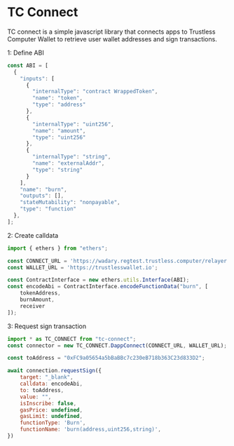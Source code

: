 # TC Connect

TC connect is a simple javascript library that connects apps to Trustless Computer Wallet to retrieve user wallet addresses and sign transactions.

1: Define ABI
```javascript
const ABI = [
  {
    "inputs": [
      {
        "internalType": "contract WrappedToken",
        "name": "token",
        "type": "address"
      },
      {
        "internalType": "uint256",
        "name": "amount",
        "type": "uint256"
      },
      {
        "internalType": "string",
        "name": "externalAddr",
        "type": "string"
      }
    ],
    "name": "burn",
    "outputs": [],
    "stateMutability": "nonpayable",
    "type": "function"
  },
];
```

2: Create calldata
```javascript
import { ethers } from "ethers";

const CONNECT_URL = 'https://wadary.regtest.trustless.computer/relayer';
const WALLET_URL = 'https://trustlesswallet.io';

const ContractInterface = new ethers.utils.Interface(ABI);
const encodeAbi = ContractInterface.encodeFunctionData("burn", [
    tokenAddress,
    burnAmount,
    receiver
]);
```
3: Request sign transaction
```javascript
import * as TC_CONNECT from "tc-connect";
const connector = new TC_CONNECT.DappConnect(CONNECT_URL, WALLET_URL);

const toAddress = "0xFC9a05654a5bBaBBc7c230eB718b363C23d833D2";

await connection.requestSign({
    target: "_blank",
    calldata: encodeAbi,
    to: toAddress,
    value: "",
    isInscribe: false,
    gasPrice: undefined,
    gasLimit: undefined,
    functionType: 'Burn',
    functionName: 'burn(address,uint256,string)',
})
```
